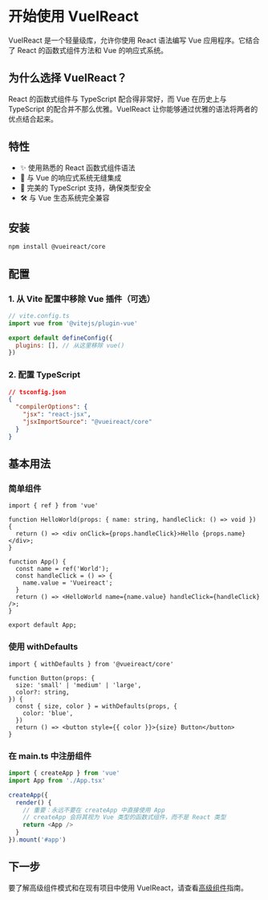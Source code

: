 # 开始使用 VueIReact

VueIReact 是一个轻量级库，允许你使用 React 语法编写 Vue 应用程序。它结合了 React 的函数式组件方法和 Vue 的响应式系统。

## 为什么选择 VueIReact？

React 的函数式组件与 TypeScript 配合得非常好，而 Vue 在历史上与 TypeScript 的配合并不那么优雅。VueIReact 让你能够通过优雅的语法将两者的优点结合起来。

## 特性

- ✨ 使用熟悉的 React 函数式组件语法
- 🔄 与 Vue 的响应式系统无缝集成
- 🧩 完美的 TypeScript 支持，确保类型安全
- 🛠️ 与 Vue 生态系统完全兼容

## 安装

```bash
npm install @vueireact/core
```

## 配置

### 1. 从 Vite 配置中移除 Vue 插件（可选）

```js
// vite.config.ts
import vue from '@vitejs/plugin-vue'

export default defineConfig({
  plugins: [], // 从这里移除 vue()
})
```

### 2. 配置 TypeScript

```json
// tsconfig.json
{
  "compilerOptions": {
    "jsx": "react-jsx",
    "jsxImportSource": "@vueireact/core"
  }
}
```

## 基本用法

### 简单组件

```tsx
import { ref } from 'vue'

function HelloWorld(props: { name: string, handleClick: () => void }) {
  return () => <div onClick={props.handleClick}>Hello {props.name}</div>;
}

function App() {
  const name = ref('World');
  const handleClick = () => {
    name.value = 'Vueireact';
  }
  return () => <HelloWorld name={name.value} handleClick={handleClick} />;
}

export default App;
```

### 使用 withDefaults

```tsx
import { withDefaults } from '@vueireact/core'

function Button(props: {
  size: 'small' | 'medium' | 'large',
  color?: string,
}) {
  const { size, color } = withDefaults(props, {
    color: 'blue',
  })
  return () => <button style={{ color }}>{size} Button</button>
}
```

### 在 main.ts 中注册组件

```ts
import { createApp } from 'vue'
import App from './App.tsx'

createApp({
  render() {
    // 重要：永远不要在 createApp 中直接使用 App
    // createApp 会将其视为 Vue 类型的函数式组件，而不是 React 类型
    return <App />
  }
}).mount('#app')
```

## 下一步

要了解高级组件模式和在现有项目中使用 VueIReact，请查看[高级组件](./advanced-components)指南。 